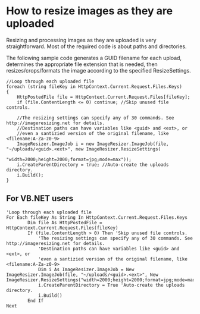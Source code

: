 
# How to resize images as they are uploaded

Resizing and processing images as they are uploaded is very straightforward. Most of the required code is about paths and directories.

The following sample code generates a GUID filename for each upload, determines the appropriate file extension that is needed, then resizes/crops/formats the image according to the specified ResizeSettings.

	//Loop through each uploaded file
	foreach (string fileKey in HttpContext.Current.Request.Files.Keys) 
	{
		HttpPostedFile file = HttpContext.Current.Request.Files[fileKey];
		if (file.ContentLength <= 0) continue; //Skip unused file controls.
		
		//The resizing settings can specify any of 30 commands. See http://imageresizing.net for details.
		//Destination paths can have variables like <guid> and <ext>, or 
		//even a santizied version of the original filename, like <filename:A-Za-z0-9>
		ImageResizer.ImageJob i = new ImageResizer.ImageJob(file, "~/uploads/<guid>.<ext>", new ImageResizer.ResizeSettings( 
								"width=2000;height=2000;format=jpg;mode=max"));
		i.CreateParentDirectory = true; //Auto-create the uploads directory.
		i.Build();
	}



## For VB.NET users

	'Loop through each uploaded file
	For Each fileKey As String In HttpContext.Current.Request.Files.Keys
			Dim file As HttpPostedFile = HttpContext.Current.Request.Files(fileKey)
			If (file.ContentLength > 0) Then 'Skip unused file controls.
				'The resizing settings can specify any of 30 commands. See http://imageresizing.net for details.
				'Destination paths can have variables like <guid> and <ext>, or 
				'even a santizied version of the original filename, like <filename:A-Za-z0-9>
				Dim i As ImageResizer.ImageJob = New ImageResizer.ImageJob(file, "~/uploads/<guid>.<ext>", New ImageResizer.ResizeSettings("width=2000;height=2000;format=jpg;mode=max"))
				i.CreateParentDirectory = True 'Auto-create the uploads directory.
				i.Build()
			End If
	Next
